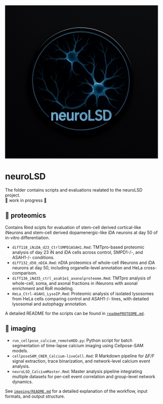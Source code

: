 ![ProjectLogo](/logoNeuroLSD.jpg)
# neuroLSD
The folder contains scripts and evaluations realated to the neuroLSD project.\
🚧 work in progress 🚧


## 🧪 proteomics
Contains Rmd scipts for evaluation of stem-cell derived cortical-like iNeurons and stem-cell derived dopamenergic-like iDA neurons at day 50 of in-vitro differentiation.

- `diff118_iNiDA_d23_CtrlSMPD1ASAH1.Rmd`: TMTpro-based proteomic analysis of day 23 iN and iDA cells across control, SMPD1-/-, and ASAH1-/- conditions.
- `diff132_d50_nDIA.Rmd`: nDIA proteomics of whole-cell iNeurons and iDA neurons at day 50, including organelle-level annotation and HeLa cross-comparison.
- `diff136_iNd35_ctrl_asah1e1_axonalproteome.Rmd`: TMTpro analysis of whole-cell, soma, and axonal fractions in iNeurons with axonal enrichment and RoR modeling.
- `HeLa_Ctrl-ASAH1_LysoIP.Rmd`: Proteomic analysis of isolated lysosomes from HeLa cells comparing control and ASAH1-/- lines, with detailed lysosomal and autophagy annotation.


A detailed README for the scripts can be found in [`readmePROTEOME.md`](proteome/readmePROTEOME.md).

## 🔬 imaging
- `run_cellpose_calcium_remoteHDD.py`: Python script for batch segmentation of time-lapse calcium imaging using Cellpose-SAM models.
- `cellposeSAM_CNER_Calcium-liveCell.Rmd`: R Markdown pipeline for ΔF/F signal extraction, trace binarization, and network-level calcium event analysis.
- `neuroLSD_CalciumMaster.Rmd`: Master analysis pipeline integrating multiple datasets for per-cell event correlation and group-level network dynamics.

See [`imaging/README.md`](imaging/imagingREADME.md) for a detailed explanation of the workflow, input formats, and output structure.
